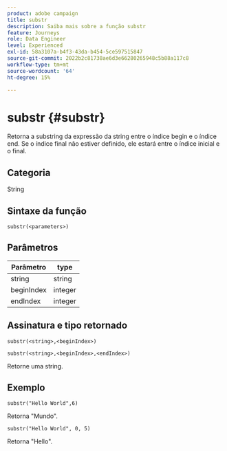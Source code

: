 ```yaml
---
product: adobe campaign
title: substr
description: Saiba mais sobre a função substr
feature: Journeys
role: Data Engineer
level: Experienced
exl-id: 58a3107a-b4f3-43da-b454-5ce597515847
source-git-commit: 2022b2c81738ae6d3e66280265948c5b88a117c8
workflow-type: tm+mt
source-wordcount: '64'
ht-degree: 15%

---
```


# substr {#substr}

Retorna a substring da expressão da string entre o índice begin e o índice end. Se o índice final não estiver definido, ele estará entre o índice inicial e o final.

## Categoria

String

## Sintaxe da função

`substr(<parameters>)`

## Parâmetros

| Parâmetro | type |
|-------------|----------|
| string | string |
| beginIndex | integer |
| endIndex | integer |

## Assinatura e tipo retornado

`substr(<string>,<beginIndex>)`

`substr(<string>,<beginIndex>,<endIndex>)`

Retorne uma string.

## Exemplo

`substr("Hello World",6)`

Retorna &quot;Mundo&quot;.

`substr("Hello World", 0, 5)`

Retorna &quot;Hello&quot;.
